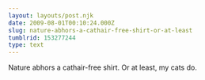 ```yaml
---
layout: layouts/post.njk
date: 2009-08-01T00:10:24.000Z
slug: nature-abhors-a-cathair-free-shirt-or-at-least
tumblrid: 153277244
type: text
---
```

<p>Nature abhors a cathair-free shirt. Or at least, my cats do.</p>
